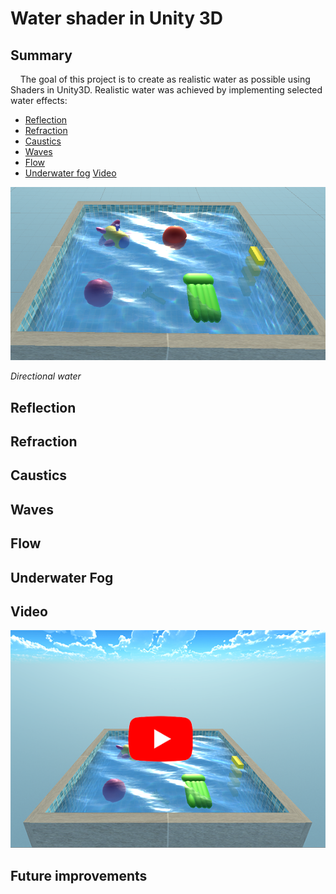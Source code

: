 # Water shader in Unity 3D

## Summary
&nbsp;&nbsp;&nbsp;&nbsp;The goal of this project is to create as realistic water as possible using Shaders in Unity3D. Realistic water was achieved by implementing selected water effects:
* [Reflection]()
* [Refraction]()
* [Caustics]()
* [Waves]()
* [Flow]()
* [Underwater fog]()
[Video]()

![water1](images/total1.png)

*Directional water*

## Reflection

## Refraction

## Caustics

## Waves

## Flow

## Underwater Fog

## Video

[![Water Youtube](images/water_youtube.png)](https://youtu.be/tFkYjNdJcms)

## Future improvements


